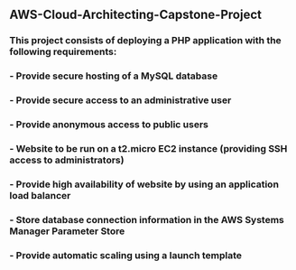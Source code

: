 ## AWS-Cloud-Architecting-Capstone-Project

### This project consists of deploying a PHP application with the following requirements:
### - Provide secure hosting of a MySQL database
### - Provide secure access to an administrative user
### - Provide anonymous access to public users
### - Website to be run on a t2.micro EC2 instance (providing SSH access to administrators)
### - Provide high availability of website by using an application load balancer
### - Store database connection information in the AWS Systems Manager Parameter Store
### - Provide automatic scaling using a launch template
